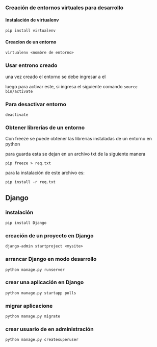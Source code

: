 ### Creación de entornos virtuales para desarrollo

#### Instalación de virtualenv
```pip install virtualenv```

#### Creacion de un entorno
```virtualenv <nombre de entorno>```


### Usar entrono creado
una vez creado el entorno se debe ingresar a el

luego para activar este, si ingresa el siguiente comando
``` source bin/activate ```

### Para desactivar entorno

```deactivate```

### Obtener librerías de un entorno

Con freeze se puede obtener las librerías instaladas de un entorno en python

para guarda esta se dejan en un archivo txt de la siguiente manera

```pip freeze > req.txt```

para la instalación de este archivo es:

```pip install -r req.txt```

## Django
### instalación
```pip install Django```

### creación de un proyecto en Django
```django-admin startproject <mysite>```

### arrancar Django en modo desarrollo
```python manage.py runserver```

### crear una aplicación en Django
```python manage.py startapp polls```

### migrar aplicacione

```python manage.py migrate```

### crear usuario de en administración

```python manage.py createsuperuser ```

